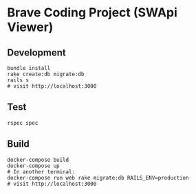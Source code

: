 # Brave Coding Project (SWApi Viewer)

## Development
```
bundle install
rake create:db migrate:db
rails s
# visit http://localhost:3000
```

## Test
```
rspec spec
```

## Build
```
docker-compose build
docker-compose up
# In another terminal:
docker-compose run web rake migrate:db RAILS_ENV=production
# visit http://localhost:3000
```
